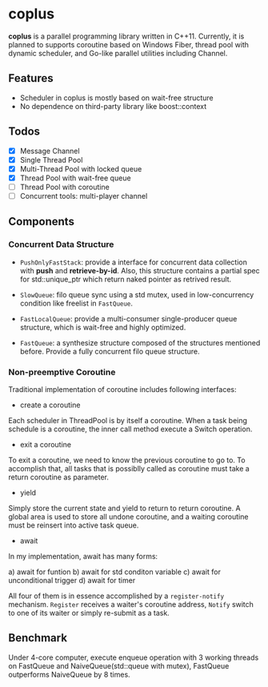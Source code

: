 # coplus

**coplus** is a parallel programming library written in C++11. Currently, it is planned to supports coroutine based on Windows Fiber, thread pool with dynamic scheduler, and Go-like parallel utilities including Channel.


## Features

* Scheduler in coplus is mostly based on wait-free structure
* No dependence on third-party library like boost::context

## Todos
* [x] Message Channel
* [x] Single Thread Pool
* [x] Multi-Thread Pool with locked queue
* [x] Thread Pool with wait-free queue
* [ ] Thread Pool with coroutine
* [ ] Concurrent tools: multi-player channel

## Components

### Concurrent Data Structure

* `PushOnlyFastStack`: provide a interface for concurrent data collection with **push** and **retrieve-by-id**.
Also, this structure contains a partial spec for std::unique_ptr which return naked pointer as retrived result.

* `SlowQueue`: filo queue sync using a std mutex, used in low-concurrency condition like freelist in `FastQueue`.

* `FastLocalQueue`: provide a multi-consumer single-producer queue structure, which is wait-free and highly optimized.

* `FastQueue`: a synthesize structure composed of the structures mentioned before. Provide a fully concurrent filo queue structure.

### Non-preemptive Coroutine

Traditional implementation of coroutine includes following interfaces:

* create a coroutine

Each scheduler in ThreadPool is by itself a coroutine. When a task being schedule is a coroutine, the inner call method execute a Switch operation.

* exit a coroutine

To exit a coroutine, we need to know the previous coroutine to go to. To accomplish that, all tasks that is possiblly called as coroutine must take a return coroutine as parameter.

* yield

Simply store the current state and yield to return to return coroutine. A global area is used to store all undone coroutine, and a waiting coroutine must be reinsert into active task queue.

* await

In my implementation, await has many forms:

a) await for funtion
b) await for std conditon variable
c) await for unconditional trigger
d) await for timer

All four of them is in essence accomplished by a `register-notify` mechanism. `Register` receives a waiter's coroutine address, `Notify` switch to one of its waiter or simply re-submit as a task.

## Benchmark

Under 4-core computer, execute enqueue operation with 3 working threads on FastQueue and NaiveQueue(std::queue with mutex), FastQueue outperforms NaiveQueue by 8 times.